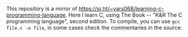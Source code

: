 This repository is a mirror of https://sr.ht/~yars068/learning-c-programming-language.
Here I learn C, using The Book -- "K&R The C programming language", second edition.
To compile, you can use `gcc file.c -o file`, in some cases check the commentaries in the source.
